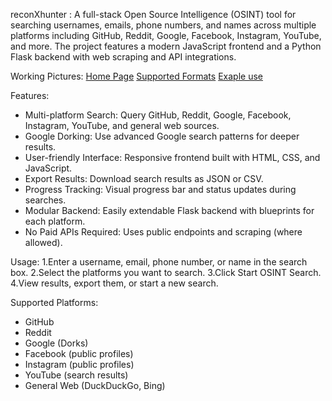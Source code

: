 reconXhunter :
A full-stack Open Source Intelligence (OSINT) tool for searching usernames, emails, phone numbers, and names across multiple platforms including GitHub, Reddit, Google, Facebook, Instagram, YouTube, and more.
The project features a modern JavaScript frontend and a Python Flask backend with web scraping and API integrations.

Working Pictures:
[Home Page](https://github.com/Gamer-629/OSINT-Website/blob/main/Assets/Screenshot%202025-05-25%20120441.png)
[Supported Formats](https://github.com/Gamer-629/OSINT-Website/blob/main/Assets/Screenshot%202025-05-25%20120456.png)
[Exaple use](https://github.com/Gamer-629/OSINT-Website/blob/main/Assets/Screenshot%202025-05-25%20121310.png)




Features:
* Multi-platform Search: Query GitHub, Reddit, Google, Facebook, Instagram, YouTube, and general web sources.
* Google Dorking: Use advanced Google search patterns for deeper results.
* User-friendly Interface: Responsive frontend built with HTML, CSS, and JavaScript.
* Export Results: Download search results as JSON or CSV.
* Progress Tracking: Visual progress bar and status updates during searches.
* Modular Backend: Easily extendable Flask backend with blueprints for each platform.
* No Paid APIs Required: Uses public endpoints and scraping (where allowed).

Usage:
1.Enter a username, email, phone number, or name in the search box.
2.Select the platforms you want to search.
3.Click Start OSINT Search.
4.View results, export them, or start a new search.

Supported Platforms:
* GitHub
* Reddit
* Google (Dorks)
* Facebook (public profiles)
* Instagram (public profiles)
* YouTube (search results)
* General Web (DuckDuckGo, Bing)
